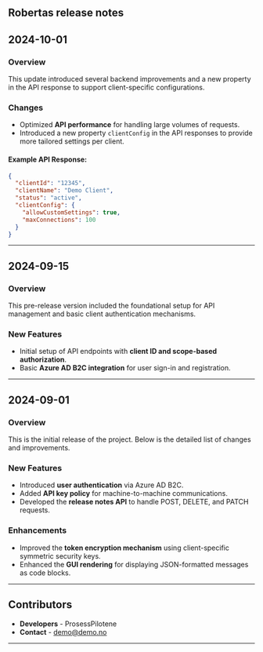 Robertas release notes
---
## **2024-10-01**

### Overview
This update introduced several backend improvements and a new property in the API response to support client-specific configurations.

### Changes
- Optimized **API performance** for handling large volumes of requests.
- Introduced a new property `clientConfig` in the API responses to provide more tailored settings per client.

#### Example API Response:

```json
{
  "clientId": "12345",
  "clientName": "Demo Client",
  "status": "active",
  "clientConfig": {
    "allowCustomSettings": true,
    "maxConnections": 100
  }
}
```
---
## 2024-09-15
### Overview
This pre-release version included the foundational setup for API management and basic client authentication mechanisms.

### New Features
- Initial setup of API endpoints with **client ID and scope-based authorization**.
- Basic **Azure AD B2C integration** for user sign-in and registration.

---
## 2024-09-01
### Overview
This is the initial release of the project. Below is the detailed list of changes and improvements.

### New Features
- Introduced **user authentication** via Azure AD B2C.
- Added **API key policy** for machine-to-machine communications.
- Developed the **release notes API** to handle POST, DELETE, and PATCH requests.

### Enhancements
- Improved the **token encryption mechanism** using client-specific symmetric security keys.
- Enhanced the **GUI rendering** for displaying JSON-formatted messages as code blocks.

---
## Contributors
- **Developers** - ProsessPilotene
- **Contact** - demo@demo.no

---
